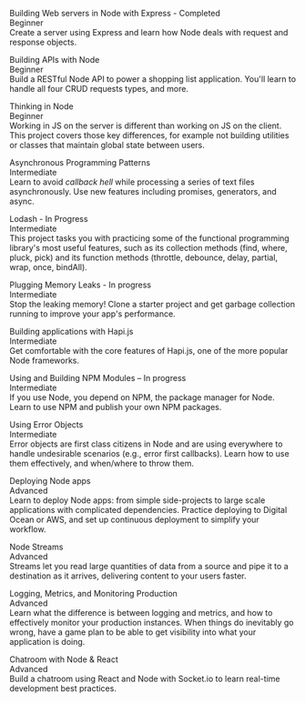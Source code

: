 Building Web servers in Node with Express - Completed   
Beginner  
Create a server using Express and learn how Node deals with request and response objects. 

Building APIs with Node  
Beginner  
Build a RESTful Node API to power a shopping list application. You'll learn to handle all four CRUD requests types, and more.

Thinking in Node  
Beginner  
Working in JS on the server is different than working on JS on the client. This project covers those key differences, for example not building utilities or classes that maintain global state between users.

Asynchronous Programming Patterns  
Intermediate  
Learn to avoid _callback hell_ while processing a series of text files asynchronously. Use new features including promises, generators, and async.

Lodash - In Progress  
Intermediate  
This project tasks you with practicing some of the functional programming library's most useful features, such as its collection methods (find, where, pluck, pick) and its function methods (throttle, debounce, delay, partial, wrap, once, bindAll).

Plugging Memory Leaks - In progress  
Intermediate  
Stop the leaking memory! Clone a starter project and get garbage collection running to improve your app's performance.

Building applications with Hapi.js  
Intermediate  
Get comfortable with the core features of Hapi.js, one of the more popular Node frameworks.

Using and Building NPM Modules – In progress  
Intermediate  
If you use Node, you depend on NPM, the package manager for Node. Learn to use NPM and publish your own NPM packages.

Using Error Objects  
Intermediate  
Error objects are first class citizens in Node and are using everywhere to handle undesirable scenarios (e.g., error first callbacks). Learn how to use them effectively, and when/where to throw them.

Deploying Node apps  
Advanced  
Learn to deploy Node apps: from simple side-projects to large scale applications with complicated dependencies. Practice deploying to Digital Ocean or AWS, and set up continuous deployment to simplify your workflow.

Node Streams  
Advanced  
Streams let you read large quantities of data from a source and pipe it to a destination as it arrives, delivering content to your users faster.

Logging, Metrics, and Monitoring Production  
Advanced  
Learn what the difference is between logging and metrics, and how to effectively monitor your production instances. When things do inevitably go wrong, have a game plan to be able to get visibility into what your application is doing. 

Chatroom with Node & React  
Advanced  
Build a chatroom using React and Node with Socket.io to learn real-time development best practices.